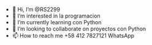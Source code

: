 - 👋 Hi, I’m @RS2299
- 👀 I’m interested in  la programacion
- 🌱 I’m currently learning  con Python
- 💞️ I’m looking to collaborate on  proyectos con Python
- 📫 How to reach me +58 412 7827121 WhatsApp

<!---
RS2299/RS2299 is a ✨ special ✨ repository because its `README.md` (this file) appears on your GitHub profile.
You can click the Preview link to take a look at your changes.
--->
